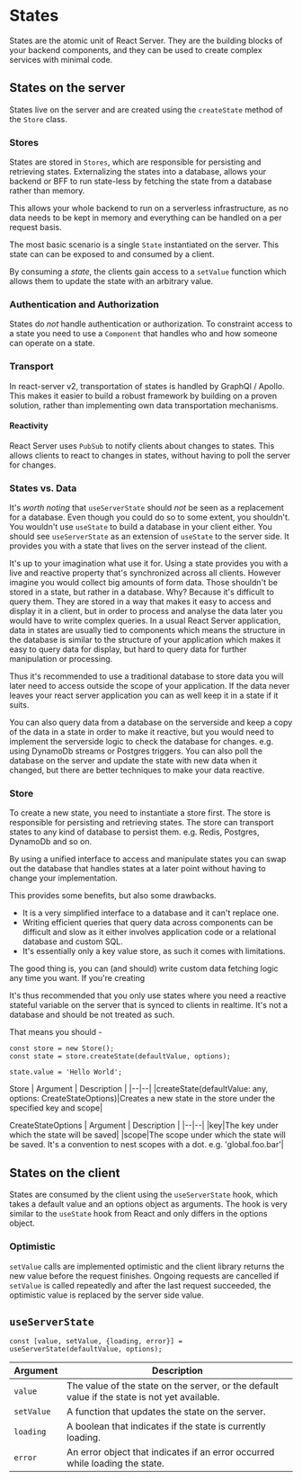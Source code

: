 # States

States are the atomic unit of React Server. 
They are the building blocks of your backend components, and they can be used to create complex services with minimal code. 

## States on the server
States live on the server and are created using the `createState` method of the `Store` class.

### Stores
States are stored in `Stores`, which are responsible for persisting and retrieving states.
Externalizing the states into a database, allows your backend or BFF to run state-less by fetching the state from a database rather than memory.

This allows your whole backend to run on a serverless infrastructure, as no data needs to be kept in memory and everything can be handled on a per request basis.

The most basic scenario is a single `State` instantiated on the server. 
This state can can be exposed to and consumed by a client.

By consuming a *state*, the clients gain access to a `setValue` function which allows them to update the state with an arbitrary value.

### Authentication and Authorization
States do *not* handle authentication or authorization. To constraint access to a state you need to use a `Component` that handles who and how someone can operate on a state.

### Transport
In react-server v2, transportation of states is handled by GraphQl / Apollo. This makes it easier to build a robust framework by building on a proven solution, rather than implementing own data transportation mechanisms.

#### Reactivity
React Server uses `PubSub` to notify clients about changes to states. This allows clients to react to changes in states, without having to poll the server for changes.

### States vs. Data
It's _worth noting_ that `useServerState` should *not* be seen as a replacement for a database. Even though you could do so to some extent, you shouldn't. You wouldn't use `useState` to build a database in your client either. You should see `useServerState` as an extension of `useState` to the server side. It provides you with a state that lives on the server instead of the client. 

It's up to your imagination what use it for. Using a state provides you with a live and reactive property that's synchronized across all clients. However imagine you would collect big amounts of form data. Those shouldn't be stored in a state, but rather in a database. Why? Because it's difficult to query them. They are stored in a way that makes it easy to access and display it in a client, but in order to process and analyse the data later you would have to write complex queries. In a usual React Server application, data in states are usually tied to components which means the structure in the database is similar to the structure of your application which makes it easy to query data for display, but hard to query data for further manipulation or processing.

Thus it's recommended to use a traditional database to store data you will later need to access outside the scope of your application. If the data never leaves your react server application you can as well keep it in a state if it suits.

You can also query data from a database on the serverside and keep a copy of the data in a state in order to make it reactive, but you would need to implement the serverside logic to check the database for changes. e.g. using DynamoDb streams or Postgres triggers. You can also poll the database on the server and update the state with new data when it changed, but there are better techniques to make your data reactive.
### Store
To create a new state, you need to instantiate a store first. The store is responsible for persisting and retrieving states.
The store can transport states to any kind of database to persist them. e.g. Redis, Postgres, DynamoDb and so on.

By using a unified interface to access and manipulate states you can swap out the database that handles states at a later point without having to change your implementation.

This provides some benefits, but also some drawbacks.

* It is a very simplified interface to a database and it can't replace one. 
* Writing efficient queries that query data across components can be difficult and slow as it either involves application code or a relational database and custom SQL. 
* It's essentially only a key value store, as such it comes with limitations.

The good thing is, you can (and should) write custom data fetching logic any time you want. If you're creating 

It's thus recommended that you only use states where you need a reactive stateful variable on the server that is synced to clients in realtime. It's not a database and should be not treated as such. 

That means you should -
```
const store = new Store();
const state = store.createState(defaultValue, options);

state.value = 'Hello World';
```
Store
| Argument | Description |
|--|--|
|createState(defaultValue: any, options: CreateStateOptions)|Creates a new state in the store under the specified key and scope|

CreateStateOptions
| Argument | Description |
|--|--|
|key|The key under which the state will be saved|
|scope|The scope under which the state will be saved. It's a convention to nest scopes with a dot. e.g. 'global.foo.bar'|

## States on the client
States are consumed by the client using the `useServerState` hook, which takes a default value and an options object as arguments. The hook is very similar to the `useState` hook from React and only differs in the options object.

### Optimistic

`setValue` calls are implemented optimistic and the client library returns the new value before the request finishes. Ongoing requests are cancelled if `setValue` is called repeatedly and after the last request succeeded, the optimistic value is replaced by the server side value.

## `useServerState`
```
const [value, setValue, {loading, error}] = useServerState(defaultValue, options);
```  

| Argument    | Description |
|--|--|
|`value`    | The value of the state on the server, or the default value if the state is not yet available.  
|`setValue` | A function that updates the state on the server.  
|`loading`  | A boolean that indicates if the state is currently loading.  
|`error`    | An error object that indicates if an error occurred while loading the state.